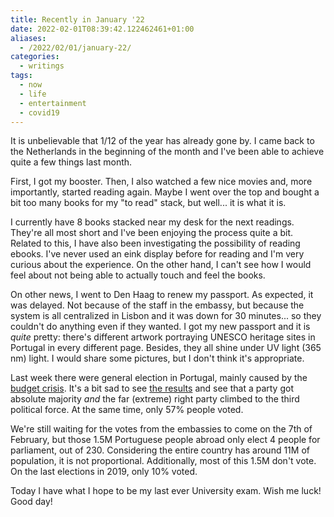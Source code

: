 ```yaml
---
title: Recently in January '22
date: 2022-02-01T08:39:42.122462461+01:00
aliases:
  - /2022/02/01/january-22/
categories:
  - writings
tags:
  - now
  - life
  - entertainment
  - covid19
---
```


It is unbelievable that 1/12 of the year has already gone by. I came back to the Netherlands in the beginning of the month and I've been able to achieve quite a few things last month.

<!--more-->

First, I got my booster. Then, I also watched a few nice movies and, more importantly, started reading again. Maybe I went over the top and bought a bit too many books for my "to read" stack, but well... it is what it is.

I currently have 8 books stacked near my desk for the next readings. They're all most short and I've been enjoying the process quite a bit. Related to this, I have also been investigating the possibility of reading ebooks. I've never used an eink display before for reading and I'm very curious about the experience. On the other hand, I can't see how I would feel about not being able to actually touch and feel the books.

On other news, I went to Den Haag to renew my passport. As expected, it was delayed. Not because of the staff in the embassy, but because the system is all centralized in Lisbon and it was down for 30 minutes... so they couldn't do anything even if they wanted. I got my new passport and it is _quite_ pretty: there's different artwork portraying UNESCO heritage sites in Portugal in every different page. Besides, they all shine under UV light (365 nm) light. I would share some pictures, but I don't think it's appropriate.

Last week there were general election in Portugal, mainly caused by the [budget crisis](https://www.youtube.com/watch?v=ZJAx-dHuVA4). It's a bit sad to see [the results](https://www.legislativas2022.mai.gov.pt/) and see that a party got absolute majority _and_ the far (extreme) right party climbed to the third political force. At the same time, only 57% people voted. 

We're still waiting for the votes from the embassies to come on the 7th of February, but those 1.5M Portuguese people abroad only elect 4 people for parliament, out of 230. Considering the entire country has around 11M of population, it is not proportional. Additionally, most of this 1.5M don't vote. On the last elections in 2019, only 10% voted.

Today I have what I hope to be my last ever University exam. Wish me luck! Good day!
